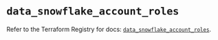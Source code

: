 # `data_snowflake_account_roles`

Refer to the Terraform Registry for docs: [`data_snowflake_account_roles`](https://registry.terraform.io/providers/snowflakedb/snowflake/2.1.1/docs/data-sources/account_roles).
